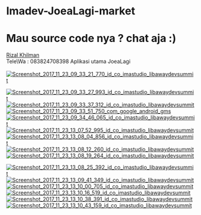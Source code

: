 # Imadev-JoeaLagi-market
# Mau source code nya ? chat aja :)
<a href="https://fb.me/rizal.ofdraw">Rizal Khilman</a>
<br>
Tele\Wa : 083824708398
Aplikasi utama JoeaLagi
<br>
<br>
<a href="https://ibb.co/jfZAJR"><img src="https://preview.ibb.co/bD2KCm/Screenshot_2017_11_23_09_33_21_770_id_co_imastudio_libawaydevsummit.png" alt="Screenshot_2017_11_23_09_33_21_770_id_co_imastudio_libawaydevsummit" border="0"></a>

<a href="https://ibb.co/ik1qJR"><img src="https://preview.ibb.co/nbVjdR/Screenshot_2017_11_23_09_33_27_993_id_co_imastudio_libawaydevsummit.png" alt="Screenshot_2017_11_23_09_33_27_993_id_co_imastudio_libawaydevsummit" border="0"></a>
<a href="https://ibb.co/i18Rsm"><img src="https://preview.ibb.co/iPHKCm/Screenshot_2017_11_23_09_33_37_312_id_co_imastudio_libawaydevsummit.png" alt="Screenshot_2017_11_23_09_33_37_312_id_co_imastudio_libawaydevsummit" border="0"></a>
<a href="https://ibb.co/hNigQ6"><img src="https://preview.ibb.co/mymeCm/Screenshot_2017_11_23_09_33_51_750_com_google_android_gms.png" alt="Screenshot_2017_11_23_09_33_51_750_com_google_android_gms" border="0"></a>
<a href="https://ibb.co/ixCKCm"><img src="https://preview.ibb.co/gHuo56/Screenshot_2017_11_23_09_34_46_065_id_co_imastudio_libawaydevsummit.png" alt="Screenshot_2017_11_23_09_34_46_065_id_co_imastudio_libawaydevsummit" border="0"></a>
<a href="https://ibb.co/ftZo56"><img src="https://preview.ibb.co/ebPAJR/Screenshot_2017_11_23_13_07_52_995_id_co_imastudio_libawaydevsummit.png" alt="Screenshot_2017_11_23_13_07_52_995_id_co_imastudio_libawaydevsummit" border="0"></a>
<a href="https://ibb.co/dFUXXm"><img src="https://preview.ibb.co/bxbCXm/Screenshot_2017_11_23_13_08_04_856_id_co_imastudio_libawaydevsummit.png" alt="Screenshot_2017_11_23_13_08_04_856_id_co_imastudio_libawaydevsummit" border="0"></a>
<a href="https://ibb.co/c6yFk6"><img src="https://preview.ibb.co/bLfT56/Screenshot_2017_11_23_13_08_12_260_id_co_imastudio_libawaydevsummit.png" alt="Screenshot_2017_11_23_13_08_12_260_id_co_imastudio_libawaydevsummit" border="0"></a>
<a href="https://ibb.co/ffDsXm"><img src="https://preview.ibb.co/gLWPdR/Screenshot_2017_11_23_13_08_19_264_id_co_imastudio_libawaydevsummit.png" alt="Screenshot_2017_11_23_13_08_19_264_id_co_imastudio_libawaydevsummit" border="0"></a>

<a href="https://ibb.co/eBpzCm"><img src="https://preview.ibb.co/ddDRsm/Screenshot_2017_11_23_13_08_25_392_id_co_imastudio_libawaydevsummit.png" alt="Screenshot_2017_11_23_13_08_25_392_id_co_imastudio_libawaydevsummit" border="0"></a>
<a href="https://ibb.co/cPL6sm"><img src="https://preview.ibb.co/exweCm/Screenshot_2017_11_23_13_09_41_349_id_co_imastudio_libawaydevsummit.png" alt="Screenshot_2017_11_23_13_09_41_349_id_co_imastudio_libawaydevsummit" border="0"></a>
<a href="https://ibb.co/hoDvJR"><img src="https://preview.ibb.co/f0BRQ6/Screenshot_2017_11_23_13_10_00_705_id_co_imastudio_libawaydevsummit.png" alt="Screenshot_2017_11_23_13_10_00_705_id_co_imastudio_libawaydevsummit" border="0"></a>
<a href="https://ibb.co/jru2yR"><img src="https://preview.ibb.co/f786Q6/Screenshot_2017_11_23_13_10_16_519_id_co_imastudio_libawaydevsummit.png" alt="Screenshot_2017_11_23_13_10_16_519_id_co_imastudio_libawaydevsummit" border="0"></a>
<a href="https://ibb.co/kiHY56"><img src="https://preview.ibb.co/c0LmQ6/Screenshot_2017_11_23_13_10_38_391_id_co_imastudio_libawaydevsummit.png" alt="Screenshot_2017_11_23_13_10_38_391_id_co_imastudio_libawaydevsummit" border="0"></a>
<a href="https://ibb.co/nLwhyR"><img src="https://preview.ibb.co/kPBFJR/Screenshot_2017_11_23_13_10_43_159_id_co_imastudio_libawaydevsummit.png" alt="Screenshot_2017_11_23_13_10_43_159_id_co_imastudio_libawaydevsummit" border="0"></a>


